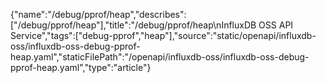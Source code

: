 {"name":"/debug/pprof/heap","describes":["/debug/pprof/heap"],"title":"/debug/pprof/heap\nInfluxDB OSS API Service","tags":["debug-pprof","heap"],"source":"static/openapi/influxdb-oss/influxdb-oss-debug-pprof-heap.yaml","staticFilePath":"/openapi/influxdb-oss/influxdb-oss-debug-pprof-heap.yaml","type":"article"}
